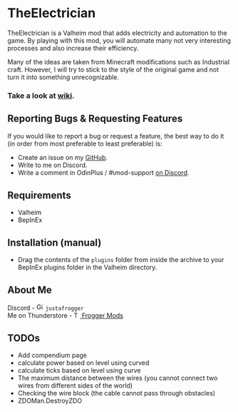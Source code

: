 # TheElectrician
TheElectrician is a Valheim mod that adds electricity and automation to the game. 
By playing with this mod, you will automate many not very interesting processes and also increase their efficiency.

Many of the ideas are taken from Minecraft modifications such as Industrial craft. 
However, I will try to stick to the style of the original game and not turn it into something unrecognizable.

### Take a look at [wiki](https://github.com/FroggerHH/TheElectrician/wiki).

## Reporting Bugs & Requesting Features

If you would like to report a bug or request a feature, the best way to do it (in order from most preferable to least
preferable) is:
* Create an issue on my [GitHub](https://github.com/FroggerHH/TheElectrician/issues/new).
* Write to me on Discord.
* Write a comment in OdinPlus / #📞mod-support [on Discord](https://discord.gg/5qAqQJYCte).

## Requirements
- Valheim
- BepInEx

## Installation (manual)
- Drag the contents of the `plugins` folder from inside the archive to your BepInEx plugins folder in the Valheim
  directory.

## About Me
Discord - <img alt="GitHub Logo" src="https://freelogopng.com/images/all_img/1691730813discord-icon-png.png" width="16"/>
`justafrogger`<br>
Me on Thunderstore - <a href="https://valheim.thunderstore.io/package/Frogger/">
<img alt="Thunderstore Logo" src="https://gcdn.thunderstore.io/live/community/valheim/PNG_color_logo_only_1_transparent.png" width="14"/>
Frogger Mods</a><br>
## TODOs
* Add compendium page
* calculate power based on level using curved
* calculate ticks based on level using curve
* The maximum distance between the wires (you cannot connect two wires from different sides of the world)
* Checking the wire block (the cable cannot pass through obstacles)
* ZDOMan.DestroyZDO

